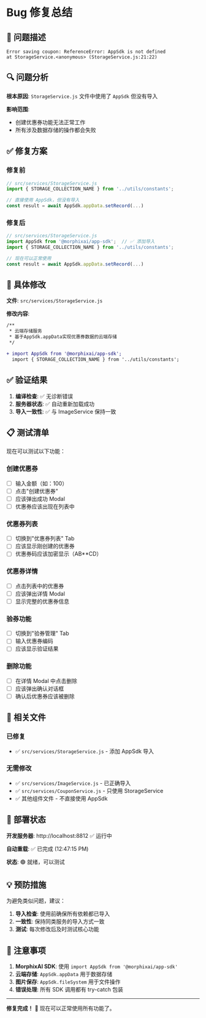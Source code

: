 # Bug 修复总结

## 🐛 问题描述

```
Error saving coupon: ReferenceError: AppSdk is not defined
at StorageService.<anonymous> (StorageService.js:21:22)
```

## 🔍 问题分析

**根本原因**: `StorageService.js` 文件中使用了 `AppSdk` 但没有导入

**影响范围**: 
- 创建优惠券功能无法正常工作
- 所有涉及数据存储的操作都会失败

## ✅ 修复方案

### 修复前
```javascript
// src/services/StorageService.js
import { STORAGE_COLLECTION_NAME } from '../utils/constants';

// 直接使用 AppSdk，但没有导入
const result = await AppSdk.appData.setRecord(...)
```

### 修复后
```javascript
// src/services/StorageService.js
import AppSdk from '@morphixai/app-sdk';  // ✅ 添加导入
import { STORAGE_COLLECTION_NAME } from '../utils/constants';

// 现在可以正常使用
const result = await AppSdk.appData.setRecord(...)
```

## 🔧 具体修改

**文件**: `src/services/StorageService.js`

**修改内容**:
```diff
/**
 * 云端存储服务
 * 基于AppSdk.appData实现优惠券数据的云端存储
 */

+ import AppSdk from '@morphixai/app-sdk';
  import { STORAGE_COLLECTION_NAME } from '../utils/constants';
```

## ✅ 验证结果

1. **编译检查**: ✅ 无诊断错误
2. **服务器状态**: ✅ 自动重新加载成功
3. **导入一致性**: ✅ 与 ImageService 保持一致

## 📋 测试清单

现在可以测试以下功能：

### 创建优惠券
- [ ] 输入金额（如：100）
- [ ] 点击"创建优惠券"
- [ ] 应该弹出成功 Modal
- [ ] 优惠券应该出现在列表中

### 优惠券列表
- [ ] 切换到"优惠券列表" Tab
- [ ] 应该显示刚创建的优惠券
- [ ] 优惠券码应该加密显示（AB**CD）

### 优惠券详情
- [ ] 点击列表中的优惠券
- [ ] 应该弹出详情 Modal
- [ ] 显示完整的优惠券信息

### 验券功能
- [ ] 切换到"验券管理" Tab
- [ ] 输入优惠券编码
- [ ] 应该显示验证结果

### 删除功能
- [ ] 在详情 Modal 中点击删除
- [ ] 应该弹出确认对话框
- [ ] 确认后优惠券应该被删除

## 🎯 相关文件

### 已修复
- ✅ `src/services/StorageService.js` - 添加 AppSdk 导入

### 无需修改
- ✅ `src/services/ImageService.js` - 已正确导入
- ✅ `src/services/CouponService.js` - 只使用 StorageService
- ✅ 其他组件文件 - 不直接使用 AppSdk

## 🚀 部署状态

**开发服务器**: http://localhost:8812 ✅ 运行中

**自动重载**: ✅ 已完成 (12:47:15 PM)

**状态**: 🟢 就绪，可以测试

## 💡 预防措施

为避免类似问题，建议：

1. **导入检查**: 使用前确保所有依赖都已导入
2. **一致性**: 保持同类服务的导入方式一致
3. **测试**: 每次修改后及时测试核心功能

## 📝 注意事项

1. **MorphixAI SDK**: 使用 `import AppSdk from '@morphixai/app-sdk'`
2. **云端存储**: `AppSdk.appData` 用于数据存储
3. **图片保存**: `AppSdk.fileSystem` 用于文件操作
4. **错误处理**: 所有 SDK 调用都有 try-catch 包装

---

**修复完成！** 🎉 现在可以正常使用所有功能了。